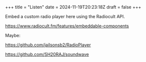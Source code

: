 +++
title = "Listen"
date = 2024-11-19T20:23:18Z
draft = false
+++

Embed a custom radio player here using the Radiocult API.

https://www.radiocult.fm/features/embeddable-components

Maybe:

https://github.com/jailsonsb2/RadioPlayer

https://github.com/SH20RAJ/soundwave